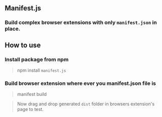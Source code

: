 ## Manifest.js

### Build complex browser extensions with only `manifest.json` in place.





## How to use

### Install package from npm
> npm install `manifest.js`

### Build browser extension where ever you manifest.json file is
> manifest build

> Now drag and drop generated `dist` folder in browsers extension's page to test.
